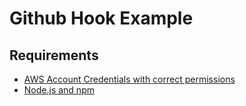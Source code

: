 # Github Hook Example

## Requirements
- [AWS Account Credentials with correct permissions](https://serverless.com/framework/docs/providers/aws/guide/credentials/)
- [Node.js and npm](https://nodejs.org/en/download/package-manager/)